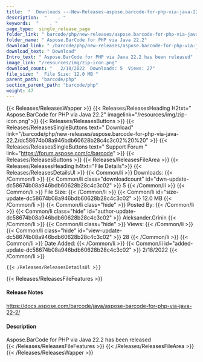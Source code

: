 ```yaml
---
title:  "  Downloads ---New-Releases-aspose.barcode-for-php-via-java-22.2 . " 
description:  "    . " 
keywords:  "    . " 
page_type:  single_release_page
folder_link: " barcode/php/new-releases/aspose.barcode-for-php-via-java-22.2/"
folder_name: " Aspose.BarCode for PHP via Java 22.2"
download_link: " /barcode/php/new-releases/aspose.barcode-for-php-via-java-22.2/dc58674b08a946bdb60628b28c4c3c02"
download_text: " Download"
Intro_text: " Aspose.BarCode for PHP via Java 22.2 has been released"
image_link: "/resources/img/zip-icon.png"
download_count: "   2/18/2022  Downloads: 5  Views: 27"
file_size: "  File Size: 12.0 MB "
parent_path: "barcode/php"
section_parent_path: "barcode/php"
weight: 47
---
```


{{< Releases/ReleasesWapper >}}
  {{< Releases/ReleasesHeading H2txt=" Aspose.BarCode for PHP via Java 22.2" imagelink="/resources/img/zip-icon.png">}}
  {{< Releases/ReleasesButtons >}}
    {{< Releases/ReleasesSingleButtons text=" Download" link="/barcode/php/new-releases/aspose.barcode-for-php-via-java-22.2/dc58674b08a946bdb60628b28c4c3c02%20%20" >}}
    {{< Releases/ReleasesSingleButtons text=" Support Forum " link="https://forum.aspose.com/c/barcode" >}}
  {{< Releases/ReleasesButtons >}}
  {{< Releases/ReleasesFileArea >}}
    {{< Releases/ReleasesHeading h4txt="File Details">}}
    {{< Releases/ReleasesDetailsUl >}}
            {{< Common/li  >}} Downloads: {{< /Common/li >}} 
      {{< Common/li class="downloadcount" id="dwn-update-dc58674b08a946bdb60628b28c4c3c02" >}} 5 {{< /Common/li >}} 
      {{< Common/li  >}} File Size: {{< /Common/li >}} 
      {{< Common/li id="size-update-dc58674b08a946bdb60628b28c4c3c02" >}} 12.0 MB {{< /Common/li >}} 
      {{< Common/li  class="hide" >}} Posted By: {{< /Common/li >}} 
      {{< Common/li class="hide" id="author-update-dc58674b08a946bdb60628b28c4c3c02" >}} Aleksander.Grinin {{< /Common/li >}} 
      {{< Common/li class="hide"  >}} Views: {{< /Common/li >}} 
      {{< Common/li class="hide" id="view-update-dc58674b08a946bdb60628b28c4c3c02" >}} 28 {{< /Common/li >}} 
      {{< Common/li  >}} Date Added: {{< /Common/li >}} 
      {{< Common/li id="added-update-dc58674b08a946bdb60628b28c4c3c02" >}} 2/18/2022 {{< /Common/li >}} 

    {{< /Releases/ReleasesDetailsUl >}}

  {{< Releases/ReleasesFileFeatures >}}
      <h4>Release Notes</h4><div><a href="https://docs.aspose.com/barcode/java/aspose-barcode-for-php-via-java-22-2/">https://docs.aspose.com/barcode/java/aspose-barcode-for-php-via-java-22-2/</a></div><h4>Description</h4><div class="HTMLDescription">Aspose.BarCode for PHP via Java 22.2 has been released</div>
  {{< /Releases/ReleasesFileFeatures >}}
 {{< /Releases/ReleasesFileArea >}}
{{< /Releases/ReleasesWapper >}}


